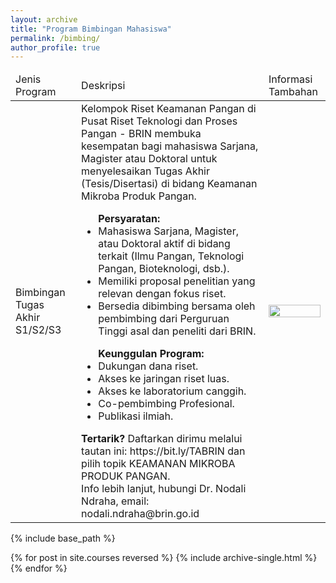 ```yaml
---
layout: archive
title: "Program Bimbingan Mahasiswa"
permalink: /bimbing/
author_profile: true
---
```


<table>
  <thead>
    <tr>
      <td>Jenis Program</td>
      <td>Deskripsi</td>
      <td>Informasi Tambahan</td>
    </tr>
  </thead>
  <tbody>
    <tr>
      <td align = "top">Bimbingan Tugas Akhir S1/S2/S3</td>
      <td align = "top">Kelompok Riset Keamanan Pangan di Pusat Riset Teknologi dan Proses Pangan - BRIN membuka kesempatan bagi mahasiswa Sarjana, Magister atau Doktoral untuk menyelesaikan Tugas Akhir (Tesis/Disertasi) di bidang Keamanan Mikroba Produk Pangan. <br>
        <ul>
          <b>Persyaratan:</b>
          <li>Mahasiswa Sarjana, Magister, atau Doktoral aktif di bidang terkait (Ilmu Pangan, Teknologi Pangan, Bioteknologi, dsb.).</li>
          <li>Memiliki proposal penelitian yang relevan dengan fokus riset. </li>
          <li>Bersedia dibimbing bersama oleh pembimbing dari Perguruan Tinggi asal dan peneliti dari BRIN.</li>
        </ul>
        <ul>
          <strong>Keunggulan Program:</strong>
          <li>Dukungan dana riset.</li>
          <li>Akses ke jaringan riset luas.</li>
          <li>Akses ke laboratorium canggih.</li>
          <li>Co-pembimbing Profesional.</li>
          <li>Publikasi ilmiah.</li>
        </ul>
        <b>Tertarik?</b>
        Daftarkan dirimu melalui tautan ini: <src url = "https://bit.ly/TABRIN">https://bit.ly/TABRIN </src> dan pilih topik KEAMANAN MIKROBA PRODUK PANGAN.<br>
        Info lebih lanjut, hubungi Dr. Nodali Ndraha, email: nodali.ndraha@brin.go.id
      </td>
      <td align = "top"><img src = "https://nndraha.github.io/nodali.github.io/images/poster_TA.png" width = "100%"></td>
    </tr>
  </tbody>
</table>

{% include base_path %}

{% for post in site.courses reversed %}
  {% include archive-single.html %}
{% endfor %}
